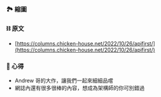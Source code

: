 ### 🏞 縮圖

### ⛓ 原文
* [https://columns.chicken-house.net/2022/10/26/apifirst/](https://columns.chicken-house.net/2022/10/26/apifirst/)

### 📜 心得
* Andrew 哥的大作，讓我們一起來細細品嚐
* 網誌內還有很多很棒的內容，想成為架構師的你可別錯過
